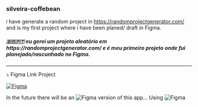 ### silveira-coffebean
i have generate a random project in https://randomprojectgenerator.com/ and is my first project where i have been planed/ draft in Figma.</br>
 <h5> 🇧🇷​🇵🇹​ eu gerei um projeto aleatório em https://randomprojectgenerator.com/ e é meu primeiro projeto onde fui planejado/rascunhado no Figma. </h5>
<hr>

⤵️ Figma Link Project
</br>

[![Figma](https://img.shields.io/badge/Figma-F24E1E?style=for-the-badge&logo=figma&logoColor=white)](https://www.figma.com/file/G1jGR3eeIRBL4OtiAHt10m/Silveira-Coffe-Beans?type=design&node-id=0-1&mode=design&t=OJLujChFbYjC8sCv-0)


 In the future there will be an  ![Figma](https://img.shields.io/badge/Android-3DDC84?style=for-the-badge&logo=android&logoColor=white)  version of this app... Using ![Figma](https://img.shields.io/badge/Kotlin-0095D5?&style=for-the-badge&logo=kotlin&logoColor=white)
